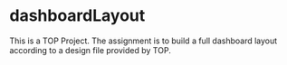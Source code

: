 # dashboardLayout

This is a TOP Project. The assignment is to build a full dashboard layout according to a design file provided by TOP.